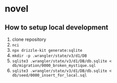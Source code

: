# novel

## How to setup local development

1. clone repository
2. `nci`
3. `npx drizzle-kit generate:sqlite`
4. `mkdir -p .wrangler/state/v3/d1/DB`
5. `sqlite3 .wrangler/state/v3/d1/DB/db.sqlite < db/migration/0000_broken_mystique.sql`
6. `sqlite3 .wrangler/state/v3/d1/DB/db.sqlite < db/seed/0000_insert_for_local.sql`
